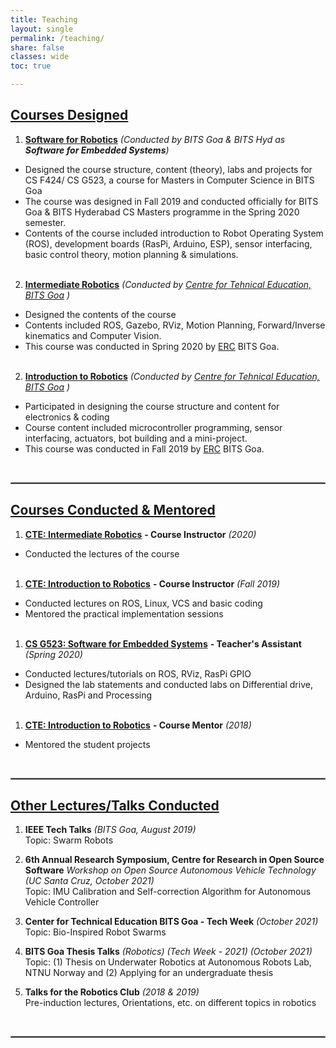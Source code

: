 ```yaml
---
title: Teaching
layout: single
permalink: /teaching/
share: false
classes: wide
toc: true

---
```

## <ins>Courses Designed</ins>

1. [**Software for Robotics**]() _(Conducted by BITS Goa & BITS Hyd as **Software for Embedded Systems**)_ <br>
  * Designed the course structure, content (theory), labs and projects for CS F424/ CS G523, a course for Masters in Computer Science in BITS Goa
  * The course was designed in Fall 2019 and conducted officially for BITS Goa & BITS Hyderabad CS Masters programme in the Spring 2020 semester.
  * Contents of the course included introduction to Robot Operating System (ROS), development boards (RasPi, Arduino, ESP), sensor interfacing, basic control theory, motion planning & simulations. 
<br><br>

2. [**Intermediate Robotics**](https://github.com/ERC-BPGC/cte-archive/tree/master/Sem2_19-20) _(Conducted by [Centre for Tehnical Education, BITS Goa](https://bpgc-cte.org/) )_ <br>
  * Designed the contents of the course
  * Contents included ROS, Gazebo, RViz, Motion Planning, Forward/Inverse kinematics and Computer Vision.
  * This course was conducted in Spring 2020 by [ERC](https://erc-bpgc.github.io/) BITS Goa.
<br><br>

2. [**Introduction to Robotics**](https://github.com/ERC-BPGC/cte-archive/tree/master/Sem1_19-20) _(Conducted by [Centre for Tehnical Education, BITS Goa](https://bpgc-cte.org/) )_ <br>
  * Participated in designing the course structure and content for electronics & coding
  * Course content included microcontroller programming, sensor interfacing, actuators, bot building and a mini-project.
  * This course was conducted in Fall 2019 by [ERC](https://erc-bpgc.github.io/) BITS Goa.

<br/>
<hr style="border:1px solid gray"/>

## <ins>Courses Conducted & Mentored</ins>
1. [**CTE: Intermediate Robotics**](https://github.com/ERC-BPGC/cte-archive/tree/master/Sem2_19-20) **- Course Instructor** _(2020)_ <br>
  * Conducted the lectures of the course
<br><br>

1. [**CTE: Introduction to Robotics**](https://github.com/ERC-BPGC/cte-archive/tree/master/Sem1_19-20) **- Course Instructor** _(Fall 2019)_
  * Conducted lectures on ROS, Linux, VCS and basic coding
  * Mentored the practical implementation sessions
<br><br>

1. <span style="text-decoration: underline">**CS G523: Software for Embedded Systems**</span> **- Teacher's Assistant** _(Spring 2020)_
  * Conducted lectures/tutorials on ROS, RViz, RasPi GPIO
  * Designed the lab statements and conducted labs on Differential drive, Arduino, RasPi and Processing
<br><br>
1. <span style="text-decoration: underline">**CTE: Introduction to Robotics**</span> **- Course Mentor** _(2018)_
  * Mentored the student projects

<br/>
<hr style="border:1px solid gray"/>

## <ins>Other Lectures/Talks Conducted</ins>

1. **IEEE Tech Talks** _(BITS Goa, August 2019)_
    <br> Topic: Swarm Robots

1. **6th Annual Research Symposium, Centre for Research in Open Source Software** _Workshop on Open Source Autonomous Vehicle Technology_ _(UC Santa Cruz, October 2021)_
    <br> Topic: IMU Calibration and Self-correction Algorithm for  Autonomous Vehicle Controller

1. **Center for Technical Education BITS Goa - Tech Week** _(October 2021)_
    <br> Topic: Bio-Inspired Robot Swarms

1. **BITS Goa Thesis Talks** _(Robotics)_ _(Tech Week - 2021)_ _(October 2021)_
    <br> Topic: (1) Thesis on Underwater Robotics at Autonomous Robots Lab, NTNU Norway and (2) Applying for an undergraduate thesis

1. **Talks for the Robotics Club** _(2018 & 2019)_
    <br> Pre-induction lectures, Orientations, etc. on different topics in robotics

<br/>
<hr style="border:1px solid gray"/>
